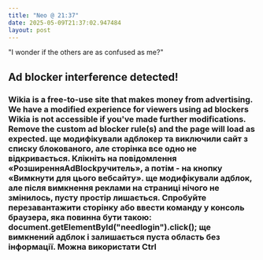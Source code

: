 ```yaml
---
title: "Neo @ 21:37"
date: 2025-05-09T21:37:02.947484
layout: post
---
```


"I wonder if the others are as confused as me?"

## Ad blocker interference detected!

### Wikia is a free-to-use site that makes money from advertising. We have a modified experience for viewers using ad blockers Wikia is not accessible if you've made further modifications. Remove the custom ad blocker rule(s) and the page will load as expected. ще модифікували адблокер та виключили сайт з списку блокованого, але сторінка все одно не відкривається. Клікніть на повідомлення «РозширенняAdBlockручитель», а потім - на кнопку «Вимкнути для цього вебсайту». ще модифікували адблок, але після вимкнення реклами на страниці нічого не змінилось, пусту простір лишається. Спробуйте перезавантажити сторінку або ввести команду у консоль браузера, яка повинна бути такою: document.getElementById("needlogin").click(); ще вимкнений адблок і залишається пуста область без інформації. Можна використати Ctrl